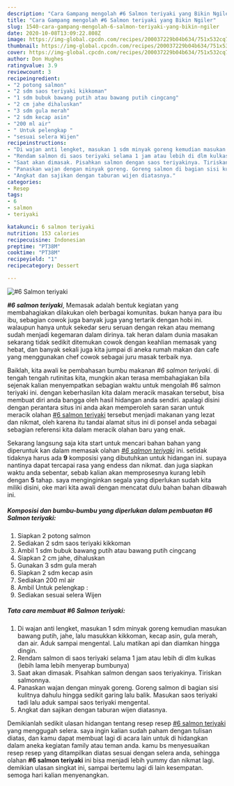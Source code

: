 ```yaml
---
description: "Cara Gampang mengolah #6 Salmon teriyaki yang Bikin Ngiler"
title: "Cara Gampang mengolah #6 Salmon teriyaki yang Bikin Ngiler"
slug: 1540-cara-gampang-mengolah-6-salmon-teriyaki-yang-bikin-ngiler
date: 2020-10-08T13:09:22.808Z
image: https://img-global.cpcdn.com/recipes/200037229b04b634/751x532cq70/6-salmon-teriyaki-foto-resep-utama.jpg
thumbnail: https://img-global.cpcdn.com/recipes/200037229b04b634/751x532cq70/6-salmon-teriyaki-foto-resep-utama.jpg
cover: https://img-global.cpcdn.com/recipes/200037229b04b634/751x532cq70/6-salmon-teriyaki-foto-resep-utama.jpg
author: Don Hughes
ratingvalue: 3.9
reviewcount: 3
recipeingredient:
- "2 potong salmon"
- "2 sdm saos teriyaki kikkoman"
- "1 sdm bubuk bawang putih atau bawang putih cingcang"
- "2 cm jahe dihaluskan"
- "3 sdm gula merah"
- "2 sdm kecap asin"
- "200 ml air"
- " Untuk pelengkap "
- "sesuai selera Wijen"
recipeinstructions:
- "Di wajan anti lengket, masukan 1 sdm minyak goreng kemudian masukan bawang putih, jahe, lalu masukkan kikkoman, kecap asin, gula merah, dan air. Aduk sampai mengental. Lalu matikan api dan diamkan hingga dingin."
- "Rendam salmon di saos teriyaki selama 1 jam atau lebih di dlm kulkas (lebih lama lebih menyerap bumbunya)"
- "Saat akan dimasak. Pisahkan salmon dengan saos teriyakinya. Tiriskan salmonnya."
- "Panaskan wajan dengan minyak goreng. Goreng salmon di bagian sisi kulitnya dahulu hingga sedikit garing lalu balik. Masukan saos teriyaki tadi lalu aduk sampai saos teriyaki mengental."
- "Angkat dan sajikan dengan taburan wijen diatasnya."
categories:
- Resep
tags:
- 6
- salmon
- teriyaki

katakunci: 6 salmon teriyaki 
nutrition: 153 calories
recipecuisine: Indonesian
preptime: "PT38M"
cooktime: "PT38M"
recipeyield: "1"
recipecategory: Dessert

---
```



![#6 Salmon teriyaki](https://img-global.cpcdn.com/recipes/200037229b04b634/751x532cq70/6-salmon-teriyaki-foto-resep-utama.jpg)

<b><i>#6 salmon teriyaki</i></b>, Memasak adalah bentuk kegiatan yang membahagiakan dilakukan oleh berbagai komunitas. bukan hanya para ibu ibu, sebagian cowok juga banyak juga yang tertarik dengan hobi ini. walaupun hanya untuk sekedar seru seruan dengan rekan atau memang sudah menjadi kegemaran dalam dirinya. tak heran dalam dunia masakan sekarang tidak sedikit ditemukan cowok dengan keahlian memasak yang hebat, dan banyak sekali juga kita jumpai di aneka rumah makan dan cafe yang menggunakan chef cowok sebagai juru masak terbaik nya.

Baiklah, kita awali ke pembahasan bumbu makanan <i>#6 salmon teriyaki</i>. di tengah tengah rutinitas kita, mungkin akan terasa membahagiakan bila sejenak kalian menyempatkan sebagian waktu untuk mengolah #6 salmon teriyaki ini. dengan keberhasilan kita dalam meracik masakan tersebut, bisa membuat diri anda bangga oleh hasil hidangan anda sendiri. apalagi disini dengan perantara situs ini anda akan memperoleh saran saran untuk meracik olahan <u>#6 salmon teriyaki</u> tersebut menjadi makanan yang lezat dan nikmat, oleh karena itu tandai alamat situs ini di ponsel anda sebagai sebagian referensi kita dalam meracik olahan baru yang enak.




Sekarang langsung saja kita start untuk mencari bahan bahan yang diperuntuk kan dalam memasak olahan <u><i>#6 salmon teriyaki</i></u> ini. setidak tidaknya harus ada <b>9</b> komposisi yang dibutuhkan untuk hidangan ini. supaya nantinya dapat tercapai rasa yang endess dan nikmat. dan juga siapkan waktu anda sebentar, sebab kalian akan memprosesnya kurang lebih dengan <b>5</b> tahap. saya menginginkan segala yang diperlukan sudah kita miliki disini, oke mari kita awali dengan mencatat dulu bahan bahan dibawah ini.

<!--inarticleads1-->

##### Komposisi dan bumbu-bumbu yang diperlukan dalam pembuatan #6 Salmon teriyaki:

1. Siapkan 2 potong salmon
1. Sediakan 2 sdm saos teriyaki kikkoman
1. Ambil 1 sdm bubuk bawang putih atau bawang putih cingcang
1. Siapkan 2 cm jahe, dihaluskan
1. Gunakan 3 sdm gula merah
1. Siapkan 2 sdm kecap asin
1. Sediakan 200 ml air
1. Ambil  Untuk pelengkap :
1. Sediakan sesuai selera Wijen




<!--inarticleads2-->

##### Tata cara membuat #6 Salmon teriyaki:

1. Di wajan anti lengket, masukan 1 sdm minyak goreng kemudian masukan bawang putih, jahe, lalu masukkan kikkoman, kecap asin, gula merah, dan air. Aduk sampai mengental. Lalu matikan api dan diamkan hingga dingin.
1. Rendam salmon di saos teriyaki selama 1 jam atau lebih di dlm kulkas (lebih lama lebih menyerap bumbunya)
1. Saat akan dimasak. Pisahkan salmon dengan saos teriyakinya. Tiriskan salmonnya.
1. Panaskan wajan dengan minyak goreng. Goreng salmon di bagian sisi kulitnya dahulu hingga sedikit garing lalu balik. Masukan saos teriyaki tadi lalu aduk sampai saos teriyaki mengental.
1. Angkat dan sajikan dengan taburan wijen diatasnya.




Demikianlah sedikit ulasan hidangan tentang resep resep <u>#6 salmon teriyaki</u> yang menggugah selera. saya ingin kalian sudah paham dengan tulisan diatas, dan kamu dapat membuat lagi di acara lain untuk di hidangkan dalam aneka kegiatan family atau teman anda. kamu bs menyesuaikan resep resep yang ditampilkan diatas sesuai dengan selera anda, sehingga olahan <b>#6 salmon teriyaki</b> ini bisa menjadi lebih yummy dan nikmat lagi. demikian ulasan singkat ini, sampai bertemu lagi di lain kesempatan. semoga hari kalian menyenangkan.
